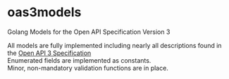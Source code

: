 # oas3models
Golang Models for the Open API Specification Version 3

All models are fully implemented including nearly all descriptions found in the [Open API 3 Specification](https://github.com/OAI/OpenAPI-Specification/blob/master/versions/3.0.0.md)  
Enumerated fields are implemented as constants.  
Minor, non-mandatory validation functions are in place.
